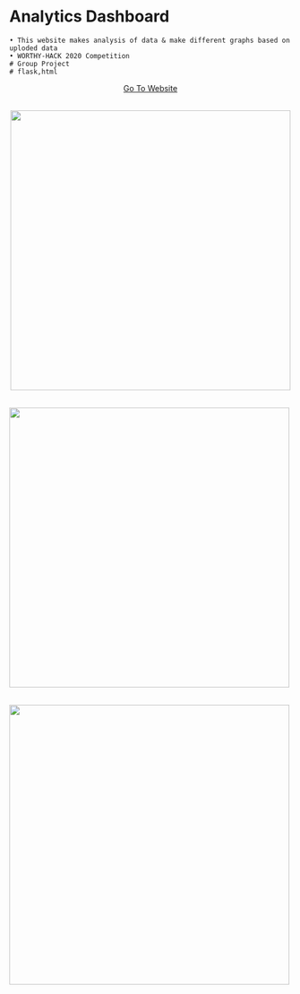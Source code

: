 # Analytics Dashboard
```
• This website makes analysis of data & make different graphs based on uploded data
• WORTHY-HACK 2020 Competition
# Group Project
# flask,html
```

  
<p align="center" >
  <a href="https://analystics-dashboard.herokuapp.com/"> Go To Website </a>  
  <br><br>
</p>



<p align="center">
  <img widht ="500" height="500" src="https://user-images.githubusercontent.com/55943851/125156786-f22e8600-e184-11eb-9359-99acd363efcb.png"></br></br>
  
  <img widht ="500" height="500" src="https://user-images.githubusercontent.com/55943851/125156789-f5297680-e184-11eb-9ef4-1241017253b0.png"></br></br>
  
   <img widht ="500" height="500" src="https://user-images.githubusercontent.com/55943851/125156791-f8bcfd80-e184-11eb-9e76-418dbe49472a.png">
</p>
  
